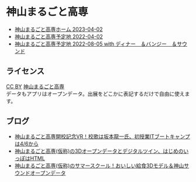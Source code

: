 # 神山まるごと高専

- [神山まるごと高専ホーム 2023-04-02](https://codeforkosen.github.io/kamiyama-kosen/kamiyama-kosen-home.html)
- [神山まるごと高専予定地 2022-04-02](https://codeforkosen.github.io/kamiyama-kosen/kamiyama-kosen.html)
- [神山まるごと高専予定地 2022-08-05 with ディナー　＆バンジー　＆サウンド](https://codeforkosen.github.io/kamiyama-kosen/summerschool-dinner.html)

## ライセンス

<a href=https://creativecommons.org/licenses/by/4.0/deed.ja>CC BY</a> <a href=https://kamiyama-marugoto.com/>神山まるごと高専</a><br>
データもアプリはオープンデータ。出展をどこかに表記するだけで自由に使えます。<br>

## ブログ

- [神山まるごと高専開校記念VR！校歌は坂本龍一氏、初授業ITブートキャンプは4/6から](https://fukuno.jig.jp/3903)
- [神山まるごと高専(仮称)の3Dオープンデータとデジタルツイン、はじめのいっぽはHTML](https://fukuno.jig.jp/3538)
- [神山まるごと高専(仮称)のサマースクール！おいしい給食3Dモデル＆神山サウンドオープンデータ](https://fukuno.jig.jp/3662)
